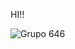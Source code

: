 HI!!






![Grupo 646](https://github.com/Juan-Sebastian-Rios-Martinez/juan-sebastian-rios-martinez/assets/47394043/4e13b7b6-2e41-427b-b05a-db7edf2a7d34)
